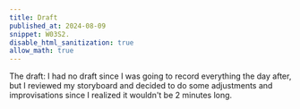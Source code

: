 ```yaml
---
title: Draft
published_at: 2024-08-09
snippet: W03S2.
disable_html_sanitization: true
allow_math: true
---
```


The draft: I had no draft since I was going to record everything the day after, but I reviewed my storyboard and decided to do some adjustments and improvisations since I realized it wouldn't be 2 minutes long.
